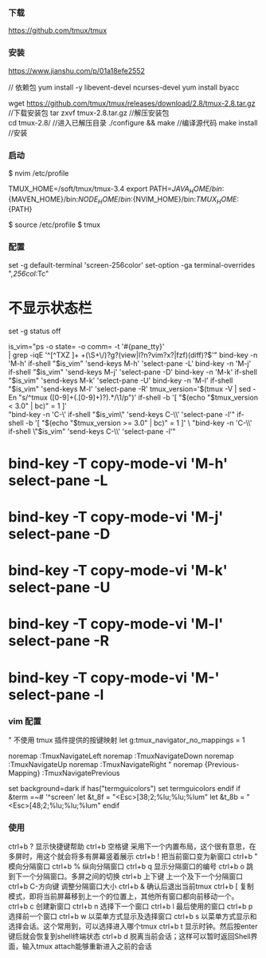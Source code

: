 ### 下载
https://github.com/tmux/tmux

### 安装
https://www.jianshu.com/p/01a18efe2552

// 依赖包
yum install -y libevent-devel ncurses-devel
yum install byacc

wget https://github.com/tmux/tmux/releases/download/2.8/tmux-2.8.tar.gz      //下载安装包
tar zxvf tmux-2.8.tar.gz        //解压安装包        
cd tmux-2.8/                    //进入已解压目录
./configure && make             //编译源代码
make install                    //安装

### 启动
$ nvim /etc/profile

TMUX_HOME=/soft/tmux/tmux-3.4
export PATH=${JAVA_HOME}/bin:${MAVEN_HOME}/bin:${NODE_HOME}/bin:${NVIM_HOME}/bin:${TMUX_HOME}:${PATH}

$ source /etc/profile
$ tmux

### 配置
set -g default-terminal 'screen-256color'
set-option -ga terminal-overrides ",*256col*:Tc"

# 不显示状态栏
set -g status off

is_vim="ps -o state= -o comm= -t '#{pane_tty}' \
    | grep -iqE '^[^TXZ ]+ +(\\S+\\/)?g?(view|l?n?vim?x?|fzf)(diff)?$'"
bind-key -n 'M-h' if-shell "$is_vim" 'send-keys M-h'  'select-pane -L'
bind-key -n 'M-j' if-shell "$is_vim" 'send-keys M-j'  'select-pane -D'
bind-key -n 'M-k' if-shell "$is_vim" 'send-keys M-k'  'select-pane -U'
bind-key -n 'M-l' if-shell "$is_vim" 'send-keys M-l'  'select-pane -R'
tmux_version='$(tmux -V | sed -En "s/^tmux ([0-9]+(.[0-9]+)?).*/\1/p")'
if-shell -b '[ "$(echo "$tmux_version < 3.0" | bc)" = 1 ]' \
    "bind-key -n 'C-\\' if-shell \"$is_vim\" 'send-keys C-\\'  'select-pane -l'"
if-shell -b '[ "$(echo "$tmux_version >= 3.0" | bc)" = 1 ]' \
    "bind-key -n 'C-\\' if-shell \"$is_vim\" 'send-keys C-\\\\'  'select-pane -l'"

# bind-key -T copy-mode-vi 'M-h' select-pane -L
# bind-key -T copy-mode-vi 'M-j' select-pane -D
# bind-key -T copy-mode-vi 'M-k' select-pane -U
# bind-key -T copy-mode-vi 'M-l' select-pane -R
# bind-key -T copy-mode-vi 'M-\' select-pane -l

### vim 配置
" 不使用 tmux 插件提供的按键映射
let g:tmux_navigator_no_mappings = 1

noremap <silent> <M-h> :<C-U>TmuxNavigateLeft<cr>
noremap <silent> <M-j> :<C-U>TmuxNavigateDown<cr>
noremap <silent> <M-k> :<C-U>TmuxNavigateUp<cr>
noremap <silent> <M-l> :<C-U>TmuxNavigateRight<cr>
" noremap <silent> {Previous-Mapping} :<C-U>TmuxNavigatePrevious<cr>

set background=dark
if has("termguicolors")
    set termguicolors
endif
if &term =~# '^screen'
    let &t_8f = "\<Esc>[38;2;%lu;%lu;%lum"
    let &t_8b = "\<Esc>[48;2;%lu;%lu;%lum"
endif


### 使用
ctrl+b ?            显示快捷键帮助
ctrl+b 空格键       采用下一个内置布局，这个很有意思，在多屏时，用这个就会将多有屏幕竖着展示
ctrl+b !            把当前窗口变为新窗口
ctrl+b  "           模向分隔窗口
ctrl+b %            纵向分隔窗口
ctrl+b q            显示分隔窗口的编号
ctrl+b o            跳到下一个分隔窗口。多屏之间的切换
ctrl+b 上下键      上一个及下一个分隔窗口
ctrl+b C-方向键    调整分隔窗口大小
ctrl+b &           确认后退出当前tmux
ctrl+b [           复制模式，即将当前屏幕移到上一个的位置上，其他所有窗口都向前移动一个。
ctrl+b c           创建新窗口
ctrl+b n           选择下一个窗口
ctrl+b l           最后使用的窗口
ctrl+b p           选择前一个窗口
ctrl+b w           以菜单方式显示及选择窗口
ctrl+b s           以菜单方式显示和选择会话。这个常用到，可以选择进入哪个tmux
ctrl+b t           显示时钟。然后按enter键后就会恢复到shell终端状态
ctrl+b d           脱离当前会话；这样可以暂时返回Shell界面，输入tmux attach能够重新进入之前的会话
